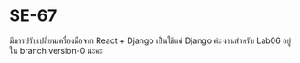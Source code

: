 # SE-67
มีการปรับเปลี่ยนเครื่องมือจาก React + Django เป็นใช้แค่ Django ค่ะ
งานสำหรับ Lab06 อยู่ใน branch version-0 นะคะ
